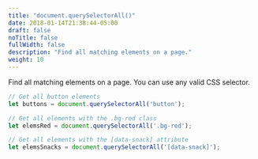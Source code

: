 ```yaml
---
title: "document.querySelectorAll()"
date: 2018-01-14T21:38:44-05:00
draft: false
noTitle: false
fullWidth: false
description: "Find all matching elements on a page."
weight: 10
---
```


Find all matching elements on a page. You can use any valid CSS selector.

```javascript
// Get all button elements
let buttons = document.querySelectorAll('button');

// Get all elements with the .bg-red class
let elemsRed = document.querySelectorAll('.bg-red');

// Get all elements with the [data-snack] attribute
let elemsSnacks = document.querySelectorAll('[data-snack]');
```